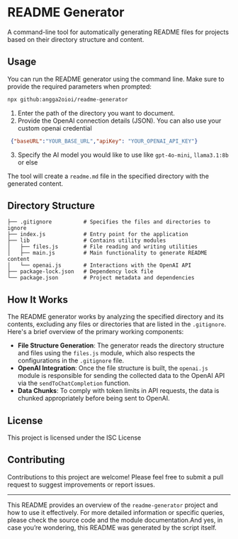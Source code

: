 # README Generator

A command-line tool for automatically generating README files for projects based on their directory structure and content.

## Usage

You can run the README generator using the command line. Make sure to provide the required parameters when prompted:

```bash
npx github:angga2oioi/readme-generator
```

1. Enter the path of the directory you want to document.
2. Provide the OpenAI connection details (JSON). You can also use your custom openai credential
 ```json
  {"baseURL":"YOUR_BASE_URL","apiKey": "YOUR_OPENAI_API_KEY"}
  ```
3. Specify the AI model you would like to use like `gpt-4o-mini`, `llama3.1:8b` or else

The tool will create a `readme.md` file in the specified directory with the generated content.

## Directory Structure

```
├── .gitignore          # Specifies the files and directories to ignore
├── index.js            # Entry point for the application
├── lib                 # Contains utility modules
│   ├── files.js        # File reading and writing utilities
│   ├── main.js         # Main functionality to generate README content
│   └── openai.js       # Interactions with the OpenAI API
├── package-lock.json   # Dependency lock file
└── package.json        # Project metadata and dependencies
```

## How It Works

The README generator works by analyzing the specified directory and its contents, excluding any files or directories that are listed in the `.gitignore`. Here's a brief overview of the primary working components:

- **File Structure Generation**: The generator reads the directory structure and files using the `files.js` module, which also respects the configurations in the `.gitignore` file.
- **OpenAI Integration**: Once the file structure is built, the `openai.js` module is responsible for sending the collected data to the OpenAI API via the `sendToChatCompletion` function.
- **Data Chunks**: To comply with token limits in API requests, the data is chunked appropriately before being sent to OpenAI.

## License

This project is licensed under the ISC License

## Contributing

Contributions to this project are welcome! Please feel free to submit a pull request to suggest improvements or report issues.

---

This README provides an overview of the `readme-generator` project and how to use it effectively. For more detailed information or specific queries, please check the source code and the module documentation.And yes, in case you’re wondering, this README was generated by the script itself.